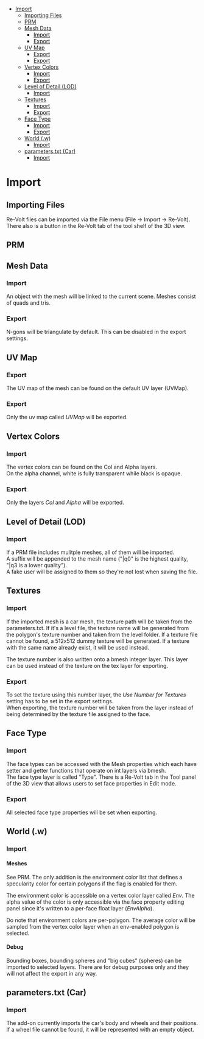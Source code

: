 <!-- TOC START min:1 max:3 link:true update:true -->
- [Import](#import)
  - [Importing Files](#importing-files)
  - [PRM](#prm)
  - [Mesh Data](#mesh-data)
    - [Import](#import-1)
    - [Export](#export)
  - [UV Map](#uv-map)
    - [Export](#export-1)
    - [Export](#export-2)
  - [Vertex Colors](#vertex-colors)
    - [Import](#import-2)
    - [Export](#export-3)
  - [Level of Detail (LOD)](#level-of-detail-lod)
    - [Import](#import-3)
  - [Textures](#textures)
    - [Import](#import-4)
    - [Export](#export-4)
  - [Face Type](#face-type)
    - [Import](#import-5)
    - [Export](#export-5)
  - [World (.w)](#world-w)
    - [Import](#import-6)
  - [parameters.txt (Car)](#parameterstxt-car)
    - [Import](#import-7)

<!-- TOC END -->

# Import

## Importing Files
Re-Volt files can be imported via the File menu (File -> Import -> Re-Volt).  
There also is a button in the Re-Volt tab of the tool shelf of the 3D view.

## PRM
## Mesh Data
### Import
An object with the mesh will be linked to the current scene. Meshes consist of
quads and tris.  
### Export
N-gons will be triangulate by default. This can be disabled in the export
settings.

## UV Map
### Export
The UV map of the mesh can be found on the default UV layer (UVMap).
### Export
Only the uv map called _UVMap_ will be exported.

## Vertex Colors
### Import
The vertex colors can be found on the Col and Alpha layers.  
On the alpha channel, white is fully transparent while black is opaque.
### Export
Only the layers _Col_ and _Alpha_ will be exported.

## Level of Detail (LOD)
### Import
If a PRM file includes mulitple meshes, all of them will be imported.  
A suffix will be appended to the mesh name ("|q0" is the highest quality,
"|q3 is a lower quality").  
A fake user will be assigned to them so they're not lost when saving the
file.

## Textures
### Import
If the imported mesh is a car mesh, the texture path will be taken from the
parameters.txt.
If it's a level file, the texture name will be generated from the polygon's
texture number and taken from the level folder.
If a texture file cannot be found, a 512x512 dummy texture will be generated.
If a texture with the same name already exist, it will be used instead.

The texture number is also written onto a bmesh integer layer. This layer can be
used instead of the texture on the tex layer for exporting.
### Export
To set the texture using this number layer, the _Use Number for Textures_
setting has to be set in the export settings.  
When exporting, the texture number will be taken from the layer instead of being
determined by the texture file assigned to the face.

## Face Type
### Import
The face types can be accessed with the Mesh properties which each have setter
and getter functions that operate on int layers via bmesh.  
The face type layer is called "Type".
There is a Re-Volt tab in the Tool panel of the 3D view that allows users
to set face properties in Edit mode.
### Export
All selected face type properties will be set when exporting.

## World (.w)
### Import
#### Meshes
See PRM. The only addition is the environment color list that defines a
specularity color for certain polygons if the flag is enabled for them.  

The environment color is accessible on a vertex color layer called _Env_.
The alpha value of the color is only accessible via the face property editing panel since it's written to a per-face float layer (_EnvAlpha_).

Do note that environment colors are per-polygon. The average color will be
sampled from the vertex color layer when an env-enabled polygon is selected.

#### Debug
Bounding boxes, bounding spheres and "big cubes" (spheres) can be imported to
selected layers. There are for debug purposes only and they will not affect
the export in any way.

## parameters.txt (Car)
### Import
The add-on currently imports the car's body and wheels and their positions.  
If a wheel file cannot be found, it will be represented with an empty object.
